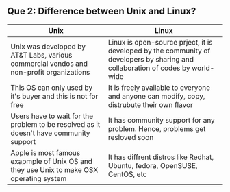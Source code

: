 ## **Que 2: Difference between Unix and Linux?**

| Unix | Linux |
| ----------- | ----------- |
| Unix was developed by AT&T Labs, various commercial vendos and non-profit organizations | Linux is open-source prject, it is developed by the community of developers by sharing and collaboration of codes by world-wide |
| This OS can only used by it's buyer and this is not for free | It is freely available to everyone and anyone can modify, copy, distrubute their own flavor |
| Users have to wait for the problem to be resolved as it doesn't have community support | It has community support for any problem. Hence, problems get resloved soon |
| Apple is most famous exapmple of Unix OS and they use Unix to make OSX operating system | It has diffrent distros like Redhat, Ubuntu, fedora, OpenSUSE, CentOS, etc |
